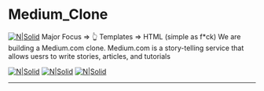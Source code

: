 # Medium_Clone


[![N|Solid](https://www.fullstackpython.com/img/logos/django.png)](https://nodesource.com/products/nsolid)
Major Focus => 👆
Templates   => HTML (simple as f*ck)
We are building a Medium.com clone. Medium.com is a story-telling service that allows uesrs to write stories, articles, and tutorials


[![N|Solid](https://github.com/rishivyas1969/Medium_Clone/blob/master/samples/sample1.PNG)](https://nodesource.com/products/nsolid)
[![N|Solid](https://github.com/rishivyas1969/Medium_Clone/blob/master/samples/sample2.PNG)](https://nodesource.com/products/nsolid)
[![N|Solid](https://github.com/rishivyas1969/Medium_Clone/blob/master/samples/sampl3.PNG)](https://nodesource.com/products/nsolid)

***
